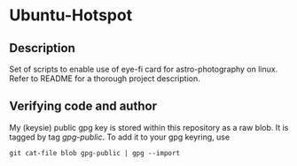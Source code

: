 # Ubuntu-Hotspot #

## Description ##

Set of scripts to enable use of eye-fi card for astro-photography on linux. Refer to README for a thorough project description.

## Verifying code and author ##

My (keysie) public gpg key is stored within this repository as a raw blob. It is tagged by tag *gpg-public*. To add it to your gpg keyring, use

`git cat-file blob gpg-public | gpg --import`
